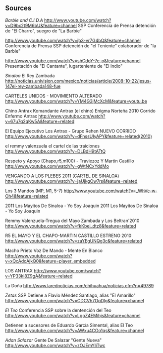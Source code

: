 Sources
-------

_Barbie and C.I.D.A_
http://www.youtube.com/watch?v=D9bx2t9M6bU&feature=channel
SSP Conferencia de Prensa detención de "El Charro", suegro de "La Barbie"

http://www.youtube.com/watch?v=jb3-vr7G4bQ&feature=channel
Conferencia de Prensa SSP detención de "el Teniente" colaborador de "la Barbie" 

http://www.youtube.com/watch?v=shCdoY-7e-o&feature=channel
Presentación de "El Cantante", lugarteniente de "El Indio" 

_Sinaloa_
El Rey Zambada
http://noticias.univision.com/mexico/noticias/article/2008-10-22/jesus-147el-rey-zambada148-fue

CARTELES UNIDOS - MOVIMIENTO ALTERADO
http://www.youtube.com/watch?v=YM4G3jMcXcM&feature=youtu.be

Chino Antrax
Komandante Antrax (el chino) Enigma Norteña 2010 Corrido Enfermo Antrax 
http://www.youtube.com/watch?v=67u7q2qKw5A&feature=related

El Equipo Ejecutivo Los Antrax - Grupo Rehen NUEVO CORRIDO 
http://www.youtube.com/watch?v=dFnssUIyAPY&feature=related(2010) 

el remmy valenzuela el cartel de las traiciones 
http://www.youtube.com/watch?v=DLBdH9tATtQ

Respeto y Apoyo (Chapo,r5,m100) - Traviezoz Y Martin Castillo 
http://www.youtube.com/watch?v=gWtNCxYddMo

VENGANDO A LOS PLEBES 2011 (CARTEL DE SINALOA) 
http://www.youtube.com/watch?v=jaUjkgOw7rs&feature=related

Los 3 Mandos (MP, M1, 5-7)
http://www.youtube.com/watch?v=_WhVc-w-Oh4&feature=related

2011 Los Mayitos De Sinaloa - Yo Soy Joaquin
2011 Los Mayitos De Sinaloa - Yo Soy Joaquin

Remmy Valenzuela-Tregua del Mayo Zambada y Los Beltran'2010 
http://www.youtube.com/watch?v=fkKbei_dtz8&feature=related

R5
EL MAYO Y EL CHAPO-MARTIN CASTILLO ESTRENO 2010 
http://www.youtube.com/watch?v=zaYEgUNQg3c&feature=related

Macho Prieto
Voz De Mando - Mente En Blanco
http://www.youtube.com/watch?v=xQcAdoAjkQ0&feature=player_embedded

LOS ANTRAX 
http://www.youtube.com/watch?v=YP33kl8Z9gA&feature=related

La Doña
http://www.larednoticias.com/chihuahua/noticias.cfm?n=49789

_Zetas_
SSP Detiene a Flavio Méndez Santiago, alias "El Amarillo" 
http://www.youtube.com/watch?v=CDCVh7OqDlg&feature=channel

_El Teo_
Conferencia SSP sobre la dentención del Teo 
http://www.youtube.com/watch?v=LgoZ4EMihjs&feature=channel

Detienen a sucesores de Eduardo García Simental, alias El Teo
http://www.youtube.com/watch?v=AWxu4COo1qs&feature=channel

_Adan Salazar_
Gente De Salazar "Gente Nueva"
http://www.youtube.com/watch?v=zOJEmYIiTwc

